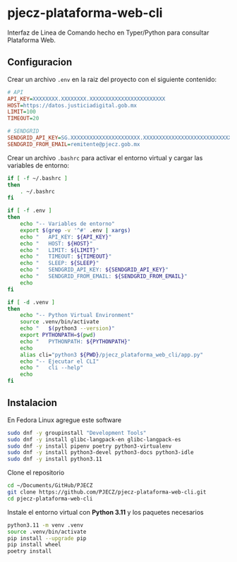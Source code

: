 # pjecz-plataforma-web-cli

Interfaz de Linea de Comando hecho en Typer/Python para consultar Plataforma Web.

## Configuracion

Crear un archivo `.env` en la raiz del proyecto con el siguiente contenido:

```ini
# API
API_KEY=XXXXXXXX.XXXXXXXX.XXXXXXXXXXXXXXXXXXXXXXXX
HOST=https://datos.justiciadigital.gob.mx
LIMIT=100
TIMEOUT=20

# SENDGRID
SENDGRID_API_KEY=SG.XXXXXXXXXXXXXXXXXXXXXX.XXXXXXXXXXXXXXXXXXXXXXXXXXXXXXXXXXXXXXXXXXX
SENDGRID_FROM_EMAIL=remitente@pjecz.gob.mx
```

Crear un archivo `.bashrc` para activar el entorno virtual y cargar las variables de entorno:

```bash
if [ -f ~/.bashrc ]
then
    . ~/.bashrc
fi

if [ -f .env ]
then
    echo "-- Variables de entorno"
    export $(grep -v '^#' .env | xargs)
    echo "   API_KEY: ${API_KEY}"
    echo "   HOST: ${HOST}"
    echo "   LIMIT: ${LIMIT}"
    echo "   TIMEOUT: ${TIMEOUT}"
    echo "   SLEEP: ${SLEEP}"
    echo "   SENDGRID_API_KEY: ${SENDGRID_API_KEY}"
    echo "   SENDGRID_FROM_EMAIL: ${SENDGRID_FROM_EMAIL}"
    echo
fi

if [ -d .venv ]
then
    echo "-- Python Virtual Environment"
    source .venv/bin/activate
    echo "   $(python3 --version)"
    export PYTHONPATH=$(pwd)
    echo "   PYTHONPATH: ${PYTHONPATH}"
    echo
    alias cli="python3 ${PWD}/pjecz_plataforma_web_cli/app.py"
    echo "-- Ejecutar el CLI"
    echo "   cli --help"
    echo
fi
```

## Instalacion

En Fedora Linux agregue este software

```bash
sudo dnf -y groupinstall "Development Tools"
sudo dnf -y install glibc-langpack-en glibc-langpack-es
sudo dnf -y install pipenv poetry python3-virtualenv
sudo dnf -y install python3-devel python3-docs python3-idle
sudo dnf -y install python3.11
```

Clone el repositorio

```bash
cd ~/Documents/GitHub/PJECZ
git clone https://github.com/PJECZ/pjecz-plataforma-web-cli.git
cd pjecz-plataforma-web-cli
```

Instale el entorno virtual con **Python 3.11** y los paquetes necesarios

```bash
python3.11 -m venv .venv
source .venv/bin/activate
pip install --upgrade pip
pip install wheel
poetry install
```
